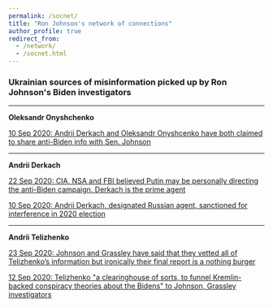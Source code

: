 ```yaml
---
permalink: /socnet/
title: "Ron Johnson's network of connections"
author_profile: true
redirect_from:
  - /network/
  - /socnet.html
---
```


### Ukrainian sources of misinformation picked up by Ron Johnson's Biden investigators
---
**Oleksandr Onyshchenko**

  [10 Sep 2020: Andrii Derkach and Oleksandr Onyshcenko have both claimed to share anti-Biden info with Sen. Johnson](https://www.justsecurity.org/71947/how-sen-ron-johnsons-investigation-became-an-enabler-of-russian-disinformation-part-i/)
 
---
**Andrii Derkach**

  [22 Sep 2020: CIA, NSA and FBI believed Putin may be personally directing the anti-Biden campaign. Derkach is the prime agent](https://www.washingtonpost.com/opinions/2020/09/22/secret-cia-assessment-putin-probably-directing-influence-operation-denigrate-biden/)
  
  [10 Sep 2020: Andrii Derkach, designated Russian agent, sanctioned for interference in 2020 election](https://home.treasury.gov/news/press-releases/sm1118)
 
---

**Andrii Telizhenko**

  [23 Sep 2020: Johnson and Grassley have said that they vetted all of Telizhenko’s information but ironically their final report is a nothing burger](https://www.washingtonpost.com/national-security/senate-gop-report-calls-hunter-bidens-board-position-problematic-but-offers-few-specific-examples-it-changed-obama-administration-policy/2020/09/23/4b66d41e-fd44-11ea-9ceb-061d646d9c67_story.html)
  
  [12 Sep 2020: Telizhenko "a clearinghouse of sorts, to funnel Kremlin-backed conspiracy theories about the Bidens" to Johnson, Grassley investigators](https://www.washingtonpost.com/national-security/biden-ukraine-senate-investigation/2020/09/11/e969d848-f379-11ea-999c-67ff7bf6a9d2_story.html?hpid=hp_hp-banner-main_bidenprobe-925am%3Ahomepage%2Fstory-ans)

